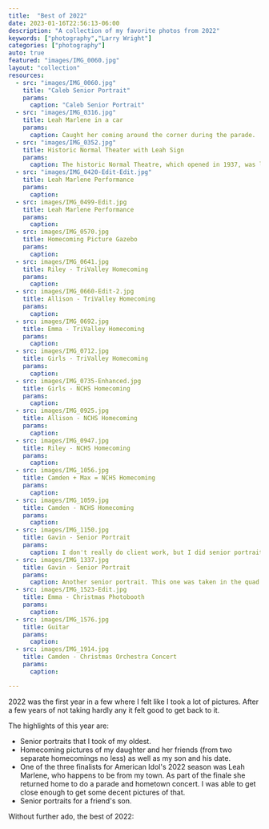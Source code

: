 ```yaml
---
title:  "Best of 2022"
date: 2023-01-16T22:56:13-06:00
description: "A collection of my favorite photos from 2022"
keywords: ["photography","Larry Wright"]
categories: ["photography"]
auto: true
featured: "images/IMG_0060.jpg"
layout: "collection"
resources:
  - src: "images/IMG_0060.jpg"
    title: "Caleb Senior Portrait"
    params: 
      caption: "Caleb Senior Portrait"
  - src: "images/IMG_0316.jpg"
    title: Leah Marlene in a car
    params: 
      caption: Caught her coming around the corner during the parade.
  - src: "images/IMG_0352.jpg"
    title: Historic Normal Theater with Leah Sign
    params: 
      caption: The historic Normal Theatre, which opened in 1937, was lit up for the occasion. 
  - src: "images/IMG_0420-Edit-Edit.jpg"
    title: Leah Marlene Performance 
    params: 
      caption: 
  - src: images/IMG_0499-Edit.jpg
    title: Leah Marlene Performance 
    params: 
      caption: 
  - src: images/IMG_0570.jpg
    title: Homecoming Picture Gazebo
    params: 
      caption: 
  - src: images/IMG_0641.jpg
    title: Riley - TriValley Homecoming
    params: 
      caption: 
  - src: images/IMG_0660-Edit-2.jpg
    title: Allison - TriValley Homecoming
    params: 
      caption: 
  - src: images/IMG_0692.jpg
    title: Emma - TriValley Homecoming
    params: 
      caption: 
  - src: images/IMG_0712.jpg
    title: Girls - TriValley Homecoming
    params: 
      caption: 
  - src: images/IMG_0735-Enhanced.jpg
    title: Girls - NCHS Homecoming
    params: 
      caption: 
  - src: images/IMG_0925.jpg
    title: Allison - NCHS Homecoming
    params: 
      caption: 
  - src: images/IMG_0947.jpg
    title: Riley - NCHS Homecoming
    params: 
      caption: 
  - src: images/IMG_1056.jpg
    title: Camden + Max = NCHS Homecoming
    params: 
      caption: 
  - src: images/IMG_1059.jpg
    title: Camden - NCHS Homecoming
    params: 
      caption: 
  - src: images/IMG_1150.jpg
    title: Gavin - Senior Portrait
    params: 
      caption: I don't really do client work, but I did senior portraits for the son of an old friend. I love a good B&W.
  - src: images/IMG_1337.jpg
    title: Gavin - Senior Portrait
    params: 
      caption: Another senior portrait. This one was taken in the quad on the campus of Illinois State University.
  - src: images/IMG_1523-Edit.jpg
    title: Emma - Christmas Photobooth
    params: 
      caption: 
  - src: images/IMG_1576.jpg
    title: Guitar
    params: 
      caption: 
  - src: images/IMG_1914.jpg
    title: Camden - Christmas Orchestra Concert
    params: 
      caption: 

---
```

2022 was the first year in a few where I felt like I took a lot of pictures. After a few years of not taking hardly any it felt good to get back to it.

The highlights of this year are:

- Senior portraits that I took of my oldest.
- Homecoming pictures of my daughter and her friends (from two separate homecomings no less) as well as my son and his date. 
- One of the three finalists for American Idol's 2022 season was Leah Marlene, who happens to be from my town. As part of the finale she returned home to do a parade and hometown concert. I was able to get close enough to get some decent pictures of that.
- Senior portraits for a friend's son.

Without further ado, the best of 2022: 